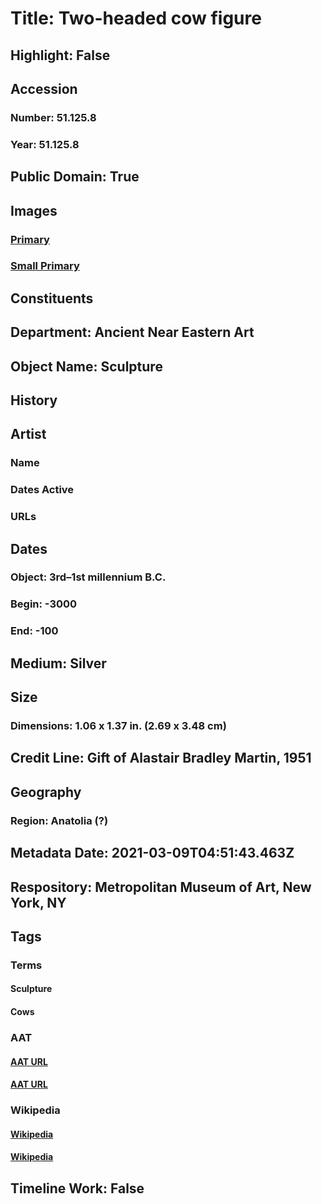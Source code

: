 # Title: Two-headed cow figure
## Highlight: False
## Accession
### Number: 51.125.8
### Year: 51.125.8
## Public Domain: True
## Images
### [Primary](https://images.metmuseum.org/CRDImages/an/original/vs51_125_8.jpg)
### [Small Primary](https://images.metmuseum.org/CRDImages/an/web-large/vs51_125_8.jpg)
## Constituents
## Department: Ancient Near Eastern Art
## Object Name: Sculpture
## History
## Artist
### Name
### Dates Active
### URLs
## Dates
### Object: 3rd–1st millennium B.C.
### Begin: -3000
### End: -100
## Medium: Silver
## Size
### Dimensions: 1.06 x 1.37 in. (2.69 x 3.48 cm)
## Credit Line: Gift of Alastair Bradley Martin, 1951
## Geography
### Region: Anatolia (?)
## Metadata Date: 2021-03-09T04:51:43.463Z
## Respository: Metropolitan Museum of Art, New York, NY
## Tags
### Terms
#### Sculpture
#### Cows
### AAT
#### [AAT URL](http://vocab.getty.edu/page/aat/300047090)
#### [AAT URL](http://vocab.getty.edu/page/aat/300250120)
### Wikipedia
#### [Wikipedia]()
#### [Wikipedia]()
## Timeline Work: False